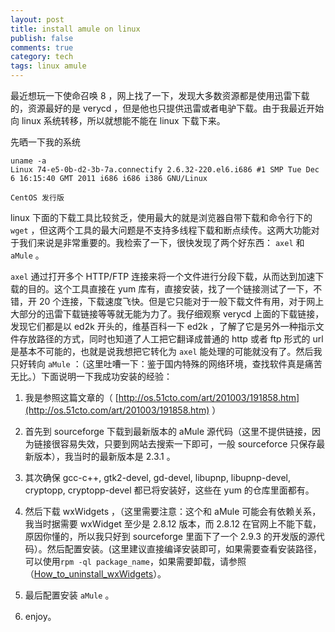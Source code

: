 ```yaml
---
layout: post
title: install amule on linux
publish: false
comments: true
category: tech
tags: linux amule
---
```


最近想玩一下使命召唤 8 ，网上找了一下，发现大多数资源都是使用迅雷下载的，资源最好的是 verycd ，但是他也只提供迅雷或者电驴下载。由于我最近开始向 linux 系统转移，所以就想能不能在 linux 下载下来。

先晒一下我的系统

<!--more-->

    uname -a
    Linux 74-e5-0b-d2-3b-7a.connectify 2.6.32-220.el6.i686 #1 SMP Tue Dec 6 16:15:40 GMT 2011 i686 i686 i386 GNU/Linux
    
    CentOS 发行版

linux 下面的下载工具比较贫乏，使用最大的就是浏览器自带下载和命令行下的 `wget` ，但这两个工具的最大问题是不支持多线程下载和断点续传。这两大功能对于我们来说是非常重要的。我检索了一下，很快发现了两个好东西： `axel` 和 `aMule` 。

`axel` 通过打开多个 HTTP/FTP 连接来将一个文件进行分段下载，从而达到加速下载的目的。这个工具直接在 yum 库有，直接安装，找了一个链接测试了一下，不错，开 20 个连接，下载速度飞快。但是它只能对于一般下载文件有用，对于网上大部分的迅雷下载链接等等就无能为力了。我仔细观察 verycd 上面的下载链接，发现它们都是以 ed2k 开头的，维基百科一下 ed2k ，了解了它是另外一种指示文件存放路径的方式，同时也知道了人工把它翻译成普通的 http 或者 ftp 形式的 url 是基本不可能的，也就是说我想把它转化为 `axel` 能处理的可能就没有了。然后我只好转向 `aMule` ：（这里吐嘈一下：鉴于国内特殊的网络环境，查找软件真是痛苦无比。）下面说明一下我成功安装的经验：

1. 我是参照这篇文章的（ [http://os.51cto.com/art/201003/191858.htm](http://os.51cto.com/art/201003/191858.htm) ）

2. 首先到 sourceforge 下载到最新版本的 aMule 源代码（这里不提供链接，因为链接很容易失效，只要到网站去搜索一下即可，一般 sourceforce 只保存最新版本），我当时的最新版本是 2.3.1 。

3. 其次确保 gcc-c++, gtk2-devel, gd-devel, libupnp, libupnp-devel, cryptopp, cryptopp-devel 都已将安装好，这些在 yum 的仓库里面都有。

4. 然后下载 wxWidgets ，（这里需要注意：这个和 aMule 可能会有依赖关系，我当时据需要 wxWidget 至少是 2.8.12 版本，而 2.8.12 在官网上不能下载，原因你懂的，所以我只好到 sourceforge 里面下了一个 2.9.3 的开发版的源代码）。然后配置安装。(这里建议直接编译安装即可，如果需要查看安装路径，可以使用`rpm -ql package_name`，如果需要卸载，请参照（[How_to_uninstall_wxWidgets](http://wiki.amule.org/index.php/How_to_uninstall_wxWidgets)）。

5. 最后配置安装 `aMule` 。

6. enjoy。

